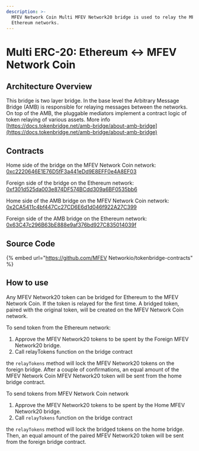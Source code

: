 ```yaml
---
description: >-
  MFEV Network Coin Multi MFEV Network20 bridge is used to relay the MFEV Network20 tokens between MFEV Network Coin and
  Ethereum networks.
---
```


# Multi ERC-20: Ethereum ↔ MFEV Network Coin

## Architecture Overview

This bridge is two layer bridge. In the base level the Arbitrary Message Bridge \(AMB\) is responsible for relaying messages between the networks. On top of the AMB, the pluggable mediators implement a contract logic of token relaying of various assets. More info [https://docs.tokenbridge.net/amb-bridge/about-amb-bridge](https://docs.tokenbridge.net/amb-bridge/about-amb-bridge)

## Contracts

Home side of the bridge on the MFEV Network Coin network: [0xc2220646E1E76D5fF3a441eDd9E8EFF0e4A8EF03](https://mediablock.ai/address/0xc2220646E1E76D5fF3a441eDd9E8EFF0e4A8EF03)

Foreign side of the bridge on the Ethereum network: [0xf301d525da003e874DF574BCdd309a6BF0535bb6](https://etherscan.io/address/0xf301d525da003e874DF574BCdd309a6BF0535bb6)

Home side of the AMB bridge on the MFEV Network Coin network: [0x2CA5411c4bf447Cc27CD6E6d1d046f922A27C399](https://mediablock.ai/address/0x2CA5411c4bf447Cc27CD6E6d1d046f922A27C399/transactions)

Foreign side of the AMB bridge on the Ethereum network: [0x63C47c296B63bE888e9af376bd927C835014039f](https://etherscan.io/address/0x63C47c296B63bE888e9af376bd927C835014039f)

## Source Code

{% embed url="https://github.com/MFEV Networkio/tokenbridge-contracts" %}

## How to use

Any MFEV Network20 token can be bridged for Ethereum to the MFEV Network Coin. If the token is relayed for the first time. A bridged token, paired with the original token, will be created on the MFEV Network Coin network.

To send token from the Ethereum network:

1. Approve the MFEV Network20 tokens to be spent by the Foreign MFEV Network20 bridge.
2. Call relayTokens function on the bridge contract

the `relayTokens` method will lock the MFEV Network20 tokens on the foreign bridge. After a couple of confirmations, an equal amount of the MFEV Network Coin MFEV Network20 token will be sent from the home bridge contract.

To send tokens from MFEV Network Coin network

1. Approve the MFEV Network20 tokens to be spent by the Home MFEV Network20 bridge.
2. Call `relayTokens` function on the bridge contract

the `relayTokens` method will lock the bridged tokens on the home bridge. Then, an equal amount of the paired MFEV Network20 token will be sent from the foreign bridge contract.
